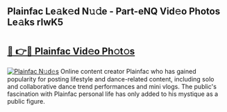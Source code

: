 ## Plainfac Le𝚊k𝚎d N𝚞𝚍e - Part-eNQ Vid𝚎o Photos Le𝚊ks rIwK5

# <h2><a href="http://fbbygy.evod.top/?m=Plainfac">🔗 👉🔴 Plainfac Vid𝚎o Ph𝚘t𝚘s</a></h2>

[![Plainfac N𝚞d𝚎s](https://i.imgur.com/8V9OHl7.gif)](http://fbbygy.evod.top/?m=Plainfac)
Online content creator Plainfac who has gained popularity for posting lifestyle and dance-related content, including solo and collaborative dance trend performances and mini vlogs. The public's fascination with Plainfac personal life has only added to his mystique as a public figure. 
